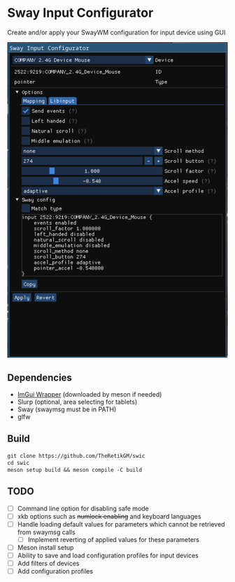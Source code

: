 # Sway Input Configurator
Create and/or apply your SwayWM configuration for input device using GUI

![Example1](doc/example1.png)

## Dependencies
- [ImGui Wrapper](https://github.com/TheRetikGM/imguiwrapper.git) (downloaded by meson if needed)
- Slurp (optional, area selecting for tablets)
- Sway (swaymsg must be in PATH)
- glfw

## Build

	git clone https://github.com/TheRetikGM/swic
	cd swic
	meson setup build && meson compile -C build

## TODO
- [ ] Command line option for disabling safe mode
- [ ] xkb options such as ~~numlock enabling~~ and keyboard languages
- [ ] Handle loading default values for parameters which cannot be retrieved from swaymsg calls
	- [ ] Implement reverting of applied values for these parameters
- [ ] Meson install setup
- [ ] Ability to save and load configuration profiles for input devices
- [ ] Add filters of devices
- [ ] Add configuration profiles
